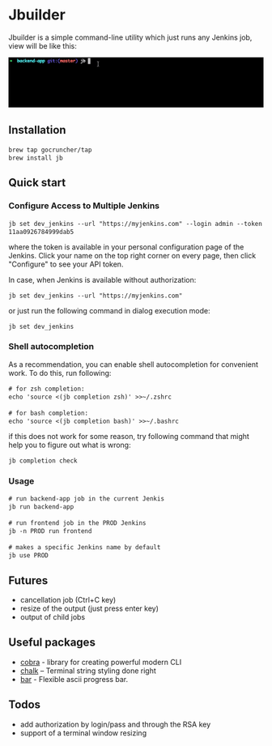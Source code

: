 # Jbuilder

Jbuilder is a simple command-line utility which just runs
any Jenkins job, view will be like this:

![terminal demo](assets/demo.gif)

## Installation
 
```
brew tap gocruncher/tap
brew install jb
```

## Quick start 

### Configure Access to Multiple Jenkins

```
jb set dev_jenkins --url "https://myjenkins.com" --login admin --token 11aa0926784999dab5  
```
where the token is available in your personal configuration page of the Jenkins. Click your name on the top right corner on every page, then click "Configure" to see your API token. 

In case, when Jenkins is available without authorization:
```
jb set dev_jenkins --url "https://myjenkins.com"  
```

or just run the following command in dialog execution mode:
```
jb set dev_jenkins
```


### Shell autocompletion

As a recommendation, you can enable shell autocompletion for convenient work. To do this, run following:
```
# for zsh completion:
echo 'source <(jb completion zsh)' >>~/.zshrc

# for bash completion:
echo 'source <(jb completion bash)' >>~/.bashrc
```
if this does not work for some reason, try following command that might help you to figure out what is wrong: 
```
jb completion check
```

### Usage
```
# run backend-app job in the current Jenkis 
jb run backend-app  

# run frontend job in the PROD Jenkins
jb -n PROD run frontend

# makes a specific Jenkins name by default
jb use PROD  
```

## Futures
- cancellation job (Ctrl+C key)
- resize of the output (just press enter key)
- output of child jobs   

## Useful packages
- [cobra](https://github.com/spf13/cobra) - library for creating powerful modern CLI
- [chalk](https://github.com/chalk/chalk) – Terminal string styling done right
- [bar](https://github.com/superhawk610/bar) - Flexible ascii progress bar.

## Todos
- add authorization by login/pass and through the RSA key
- support of a terminal window resizing